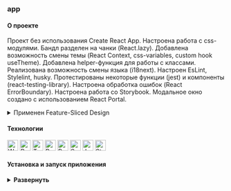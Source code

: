 ### app

#### О проекте

Проект без использования Create React App. Настроена работа с css-модулями. Бандл разделен на чанки (React.lazy). Добавлена возможность смены темы (React Context, css-variables, custom hook useTheme). Добавлена helper-функция для работы с классами. Реализована возможность смены языка (i18next). Настроен EsLint, Stylelint, husky. Протестированы некоторые функции (jest) и компоненты (react-testing-library). Настроена обработка ошибок (React ErrorBoundary). Настроена работа со Storybook. 
Модальное окно создано с использованием React Portal. 

<details><summary>Применен Feature-Sliced Design</summary>
app - router, ThemeProvider, StoreProvider, styles, types

pages - AboutPage, MainPage, NotFoundPage

widgets - Navbar, SideBar, ThemeSwitcher, LanguageSwitcher, PageLoader

feautures - AuthByUsername

entities - User

shared - AppLink, classNames, assets, config i18next, routeConfig, Loader, Button, Modal, Portal

</details>

#### Технологии

<div>
  <img height='25px' src="https://img.shields.io/badge/Webpack-20232A??style=plastic&logo=Webpack&logoColor=8DD6F9" alt="Webpack.">
  <img height='25px' src="https://img.shields.io/badge/React-20232A??style=plastic&logo=react&logoColor=61DAFB" alt="React.">
  <img height='25px' src="https://img.shields.io/badge/TypeScript-20232A??style=plastic&logo=typescript&logoColor=3178C6" alt="TypeScript.">
  <img height='25px' src="https://img.shields.io/badge/Redux Toolkit-20232A??style=plastic&logo=redux&logoColor=764ABC" alt="Redux">
  <img height='25px' src="https://img.shields.io/badge/React Router v6-20232A??style=plastic&logo=reactrouter&logoColor=CA4245" alt="React Router.">
  <img height='25px' src="https://img.shields.io/badge/Sass-20232A??style=plastic&logo=sass&logoColor=CC6699" alt="Sass">
  <img height='25px' src="https://img.shields.io/badge/Jest-20232A??style=plastic&logo=jest&logoColor=C21325" alt="Jest">
  <img height='25px' src="https://img.shields.io/badge/Storybook-20232A??style=plastic&logo=Storybook&logoColor=FF4785" alt="Storybook">
</div>

#### Установка и запуск приложения

<details><summary><b>Развернуть</b></summary>

Клонировать репозиторий (backend):

    git clone https://github.com/Mariyazakharova73/app.git

Установить зависимости:

    npm install

Запустить проект:

    npm start

</details>


<!-- eslint-plugin-react-hooks -->